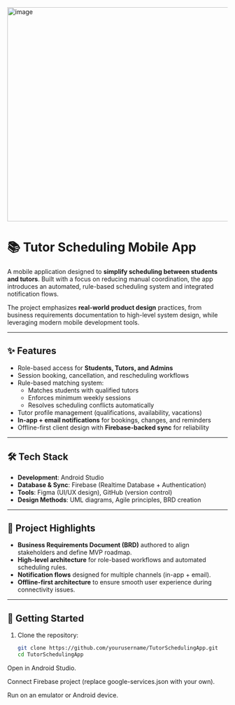 <img width="555" height="489" alt="image" src="https://github.com/user-attachments/assets/71475d31-7d51-4949-930d-ced12abe3e60" />




# 📚 Tutor Scheduling Mobile App

A mobile application designed to **simplify scheduling between students and tutors**. Built with a focus on reducing manual coordination, the app introduces an automated, rule-based scheduling system and integrated notification flows.  

The project emphasizes **real-world product design** practices, from business requirements documentation to high-level system design, while leveraging modern mobile development tools.  

---

## ✨ Features
- Role-based access for **Students, Tutors, and Admins**  
- Session booking, cancellation, and rescheduling workflows  
- Rule-based matching system:
  - Matches students with qualified tutors  
  - Enforces minimum weekly sessions  
  - Resolves scheduling conflicts automatically  
- Tutor profile management (qualifications, availability, vacations)  
- **In-app + email notifications** for bookings, changes, and reminders  
- Offline-first client design with **Firebase-backed sync** for reliability  

---

## 🛠️ Tech Stack
- **Development**: Android Studio  
- **Database & Sync**: Firebase (Realtime Database + Authentication)  
- **Tools**: Figma (UI/UX design), GitHub (version control)  
- **Design Methods**: UML diagrams, Agile principles, BRD creation  

---

## 📂 Project Highlights
- **Business Requirements Document (BRD)** authored to align stakeholders and define MVP roadmap.  
- **High-level architecture** for role-based workflows and automated scheduling rules.  
- **Notification flows** designed for multiple channels (in-app + email).  
- **Offline-first architecture** to ensure smooth user experience during connectivity issues.  

---

## 🚀 Getting Started
1. Clone the repository:  
   ```bash
   git clone https://github.com/yourusername/TutorSchedulingApp.git
   cd TutorSchedulingApp
Open in Android Studio.

Connect Firebase project (replace google-services.json with your own).

Run on an emulator or Android device.


